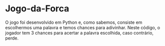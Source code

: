 # Jogo-da-Forca

O jogo foi desenvolvido em Python e, como sabemos, consiste em escolhermos uma palavra e temos chances para adivinhar. Neste código,
o jogador tem 3 chances para acertar a palavra escolhida, caso contrário, perde.